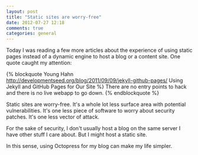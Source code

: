 ```yaml
---
layout: post
title: "Static sites are worry-free"
date: 2012-07-27 12:18
comments: true
categories: general
---
```


Today I was reading a few more articles about the experience of using static pages instead of a dynamic engine
to host a blog or a content site. One quote caught my attention:

{% blockquote Young Hahn http://developmentseed.org/blog/2011/09/09/jekyll-github-pages/ Using Jekyll and GitHub Pages for Our Site %}
There are no entry points to hack and there is no live webapp to go down.
{% endblockquote %}

<!-- more -->

Static sites are worry-free. It's a whole lot less surface area with potential
vulnerabilities. It's one less piece of software to worry about security patches. It's one less vector of attack.

For the sake of security, I don't usually host a blog on the same server I have other stuff I care about.
But I might host a static site.

In this sense, using Octopress for my blog can make my life simpler.
